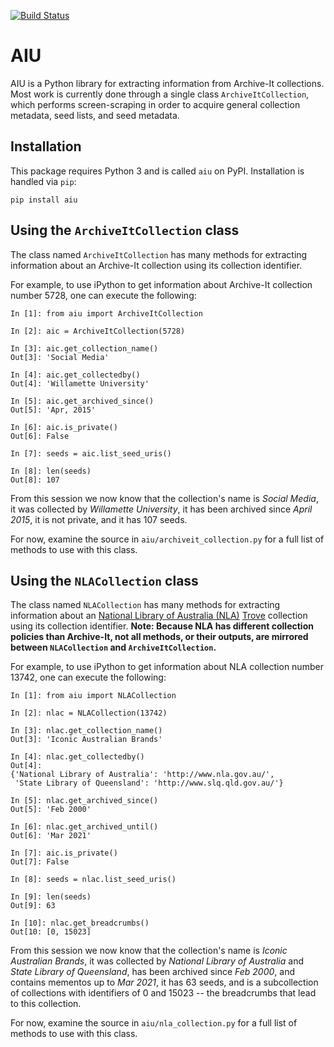 [![Build Status](https://travis-ci.org/oduwsdl/aiu.svg?branch=master)](https://travis-ci.org/oduwsdl/aiu)

# AIU

AIU is a Python library for extracting information from Archive-It collections. Most work is currently done through a single class `ArchiveItCollection`, which performs screen-scraping in order to acquire general collection metadata, seed lists, and seed metadata.

## Installation

This package requires Python 3 and is called `aiu` on PyPI. Installation is handled via `pip`:

`pip install aiu`

## Using the `ArchiveItCollection` class

The class named `ArchiveItCollection` has many methods for extracting information about an Archive-It collection using its collection identifier.

For example, to use iPython to get information about Archive-It collection number 5728, one can execute the following:

```
In [1]: from aiu import ArchiveItCollection

In [2]: aic = ArchiveItCollection(5728)

In [3]: aic.get_collection_name()
Out[3]: 'Social Media'

In [4]: aic.get_collectedby()
Out[4]: 'Willamette University'

In [5]: aic.get_archived_since()
Out[5]: 'Apr, 2015'

In [6]: aic.is_private()
Out[6]: False

In [7]: seeds = aic.list_seed_uris()

In [8]: len(seeds)
Out[8]: 107
```

From this session we now know that the collection's name is _Social Media_, it was collected by _Willamette University_, it has been archived since _April 2015_, it is not private, and it has 107 seeds.

For now, examine the source in `aiu/archiveit_collection.py` for a full list of methods to use with this class.


## Using the `NLACollection` class

The class named `NLACollection` has many methods for extracting information about an [National Library of Australia (NLA)](https://www.nla.gov.au/) [Trove](https://trove.nla.gov.au/website) collection using its collection identifier. **Note: Because NLA has different collection policies than Archive-It, not all methods, or their outputs, are mirrored between `NLACollection` and `ArchiveItCollection`.**

For example, to use iPython to get information about NLA collection number 13742, one can execute the following:

```
In [1]: from aiu import NLACollection

In [2]: nlac = NLACollection(13742)

In [3]: nlac.get_collection_name()
Out[3]: 'Iconic Australian Brands'

In [4]: nlac.get_collectedby()
Out[4]:
{'National Library of Australia': 'http://www.nla.gov.au/',
 'State Library of Queensland': 'http://www.slq.qld.gov.au/'}

In [5]: nlac.get_archived_since()
Out[5]: 'Feb 2000'

In [6]: nlac.get_archived_until()
Out[6]: 'Mar 2021'

In [7]: aic.is_private()
Out[7]: False

In [8]: seeds = nlac.list_seed_uris()

In [9]: len(seeds)
Out[9]: 63

In [10]: nlac.get_breadcrumbs()
Out[10: [0, 15023]

```

From this session we now know that the collection's name is _Iconic Australian Brands_, it was collected by _National Library of Australia_ and _State Library of Queensland_, has been archived since _Feb 2000_, and contains mementos up to _Mar 2021_, it has 63 seeds, and is a subcollection of collections with identifiers of 0 and 15023 -- the breadcrumbs that lead to this collection.

For now, examine the source in `aiu/nla_collection.py` for a full list of methods to use with this class.

